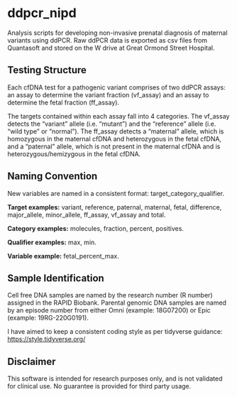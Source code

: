 # ddpcr_nipd
Analysis scripts for developing non-invasive prenatal diagnosis of maternal variants using ddPCR. Raw ddPCR data is exported as csv files from Quantasoft and stored on the W drive at Great Ormond Street Hospital.

## Testing Structure

Each cfDNA test for a pathogenic variant comprises of two ddPCR assays: an assay to determine the variant fraction (vf_assay) and an assay to determine the fetal fraction (ff_assay).

The targets contained within each assay fall into 4 categories. The vf_assay detects the “variant” allele (i.e. “mutant”) and the “reference” allele (i.e. “wild type” or “normal”). The ff_assay detects a “maternal” allele, which is homozygous in the maternal cfDNA and heterozygous in the fetal cfDNA, and a “paternal” allele, which is not present in the maternal cfDNA and is heterozygous/hemizygous in the fetal cfDNA. 

## Naming Convention

New variables are named in a consistent format: target_category_qualifier.  

**Target examples:** variant, reference, paternal, maternal, fetal, difference, major_allele, minor_allele, ff_assay, vf_assay and total.  

**Category examples:** molecules, fraction, percent, positives.  

**Qualifier examples:** max, min.  

**Variable example:** fetal_percent_max.

## Sample Identification

Cell free DNA samples are named by the research number (R number) assigned in the RAPID Biobank. Parental genomic DNA samples are named by an episode number from either Omni (example: 18G07200) or Epic (example: 19RG-220G0191).

I have aimed to keep a consistent coding style as per tidyverse guidance:
https://style.tidyverse.org/

## Disclaimer
This software is intended for research purposes only, and is not validated for clinical use. No guarantee is provided for third party usage.

